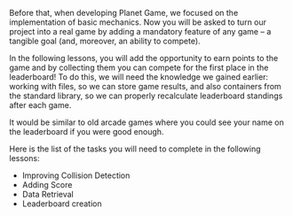 Before that, when developing Planet Game, we focused on the implementation of basic mechanics. Now you will be asked to turn our project into a real game by adding a mandatory feature of any game – a tangible goal (and, moreover, an ability to compete). 

In the following lessons, you will add the opportunity to earn points to the game and by collecting them you can compete for the first place in the leaderboard! To do this, we will need the knowledge we gained earlier: working with files, so we can store game results, and also containers from the standard library, so we can properly recalculate leaderboard standings after each game.

It would be similar to old arcade games where you could see your name on the leaderboard if you were good enough.

Here is the list of the tasks you will need to complete in the following lessons:
 * Improving Collision Detection
 * Adding Score
 * Data Retrieval
 * Leaderboard creation